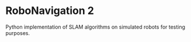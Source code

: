 # RoboNavigation 2
Python implementation of SLAM algorithms on simulated robots for testing purposes.
